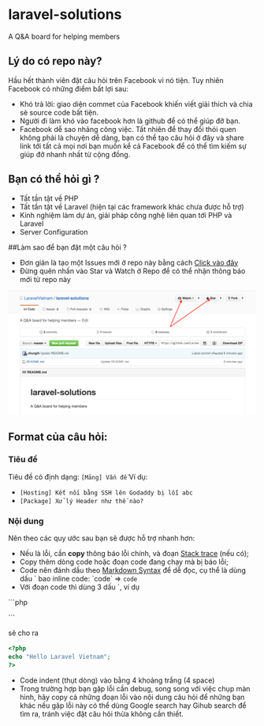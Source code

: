 # laravel-solutions
A Q&amp;A board for helping members 

## Lý do có repo này?
Hầu hết thành viên đặt câu hỏi trên Facebook vì nó tiện. Tuy nhiên Facebook có những điểm bất lợi sau:
* Khó trả lời: giao diện commet của Facebook khiến viết giải thích và chia sẻ source code bất tiện.
* Người đi làm khó vào facebook hơn là github để có thể giúp đỡ bạn.
* Facebook dễ sao nhãng công việc. 
Tất nhiên để thay đổi thói quen không phải là chuyện dễ dàng, bạn có thể tạo câu hỏi ở đây và share link tới tất cả mọi nơi bạn muốn kể cả Facebook để có thể tìm kiếm sự giúp đỡ nhanh nhất từ cộng đồng.

## Bạn có thể hỏi gì ?
* Tất tần tật về PHP
* Tất tần tật về Laravel (hiện tại các framework khác chưa được hỗ trợ)
* Kinh nghiệm làm dự án, giải pháp công nghệ liên quan tới PHP và Laravel 
* Server Configuration

##Làm sao để bạn đặt một câu hỏi ?
* Đơn giản là tạo một Issues mới ở repo này bằng cách [Click vào đây](https://github.com/LaravelVietnam/laravel-solutions/issues/new)
* Đừng quên nhấn vào Star và Watch ở Repo để có thể nhận thông báo mới từ repo này

![](https://raw.githubusercontent.com/LaravelVietnam/laravel-solutions/master/star-and-watch-repo.png)

## Format của câu hỏi:

### Tiêu đề
Tiêu đề có định dạng: `[Mảng] Vấn đề`
Ví dụ:
- `[Hosting] Kết nối bằng SSH lên Godaddy bị lỗi abc`
- `[Package] Xử lý Header như thế nào?`

### Nội dung
Nên theo các quy ước sau bạn sẽ được hỗ trợ nhanh hơn:
- Nếu là lỗi, cần **copy** thông báo lỗi chính, và đoạn [Stack trace](https://en.wikipedia.org/wiki/Stack_trace) (nếu có);
- Copy thêm dòng code hoặc đoạn code đang chạy mà bị báo lỗi;
- Code nên đánh dấu theo [Markdown Syntax](https://guides.github.com/features/mastering-markdown/, "Github Mastering Markdown") để dễ đọc, cụ thể là dùng dấu \` bao inline code: \`code\` => `code`
- Với đoạn code thì dùng 3 dấu \`, ví dụ

\`\`\`php

<?php

echo "Hello Laravel Vietnam";

?>

\`\`\`

sẽ cho ra

```php
<?php
echo "Hello Laravel Vietnam";
?>
```
- Code indent (thụt dòng) vào bằng 4 khoảng trắng (4 space)
- Trong trường hợp bạn gặp lỗi cần debug, song song với việc chụp màn hình, hãy copy cả những đoạn lỗi vào nội dung câu hỏi để những bạn khác nếu gặp lỗi này có thể dùng Google search hay Gihub search để tìm ra, tránh việc đặt câu hỏi thừa không cần thiết.


